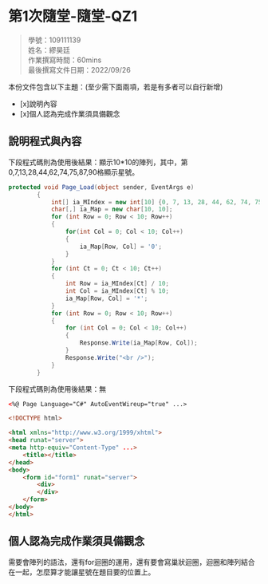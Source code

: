 ﻿# 第1次隨堂-隨堂-QZ1
>
>學號：109111139
><br />
>姓名：繆昊廷 
><br />
>作業撰寫時間：60mins
><br />
>最後撰寫文件日期：2022/09/26
>

本份文件包含以下主題：(至少需下面兩項，若是有多者可以自行新增)
- [x]說明內容
- [x]個人認為完成作業須具備觀念

## 說明程式與內容


下段程式碼則為使用後結果：顯示10*10的陣列，其中，第0,7,13,28,44,62,74,75,87,90格顯示星號。

```csharp
protected void Page_Load(object sender, EventArgs e)
        {
            int[] ia_MIndex = new int[10] {0, 7, 13, 28, 44, 62, 74, 75, 87, 90};
            char[,] ia_Map = new char[10, 10];
            for (int Row = 0; Row < 10; Row++)
            {
                for(int Col = 0; Col < 10; Col++)
                {
                    ia_Map[Row, Col] = '0';
                }
            }
            for (int Ct = 0; Ct < 10; Ct++)
            {
                int Row = ia_MIndex[Ct] / 10;
                int Col = ia_MIndex[Ct] % 10;
                ia_Map[Row, Col] = '*';
            }           
            for (int Row = 0; Row < 10; Row++)
            {
                for (int Col = 0; Col < 10; Col++)
                {
                    Response.Write(ia_Map[Row, Col]);
                }
                Response.Write("<br />");
            }
        }
```


下段程式碼則為使用後結果：無

```html
<%@ Page Language="C#" AutoEventWireup="true" ...>

<!DOCTYPE html>

<html xmlns="http://www.w3.org/1999/xhtml">
<head runat="server">
<meta http-equiv="Content-Type" ...>
    <title></title>
</head>
<body>
    <form id="form1" runat="server">
        <div>
        </div>
    </form>
</body>
</html>
```


## 個人認為完成作業須具備觀念

需要會陣列的語法，還有for迴圈的運用，還有要會寫巢狀迴圈，迴圈和陣列結合在一起，怎麼算才能讓星號在題目要的位置上。

